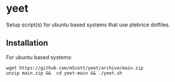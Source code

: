 # yeet
Setup script(s) for ubuntu based systems that use plebrice dotfiles.

## Installation

For ubuntu based systems:
```
wget https://github.com/m5cott/yeet/archive/main.zip
unzip main.zip &&  cd yeet-main && ./yeet.sh
```
